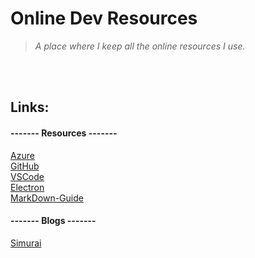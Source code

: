 # Online Dev Resources

> *A place where I keep all the online resources I use.*

<br/>
<br/>

## Links:

#### ------- Resources -------

[Azure](https://portal.azure.com "Login to Azure.")  
[GitHub](https://www.github.com/ "You are here already.")  
[VSCode](https://code.visualstudio.com/ "Visual Studio Code is a lightweight source code editor.")  
[Electron](https://www.electronjs.org/ "Build cross-platform desktop apps with JavaScript, HTML, and CSS.")  
[MarkDown-Guide](https://www.markdownguide.org "Everything you need to learn Markdown.")  

#### ------- Blogs -------

[Simurai](https://simurai.com/ "Designer at GitHub, working on Atom and Electron.")  

